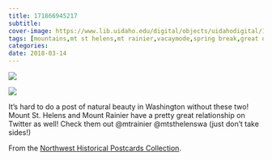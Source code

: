 ```yaml
---
title: 171866945217
subtitle: 
cover-image: https://www.lib.uidaho.edu/digital/objects/uidahodigital/171866945217_0.jpg
tags: [mountains,mt st helens,mt rainier,vacaymode,spring break,great outdoors,northwest is best,uidaho,university of idaho]
categories: 
date: 2018-03-14
---
```


<p> <img class="img-fluid" class="img-fluid"  src="https://www.lib.uidaho.edu/digital/objects/uidahodigital/171866945217_0.jpg" /> </p>
<p> <img class="img-fluid" class="img-fluid"  src="https://www.lib.uidaho.edu/digital/objects/uidahodigital/171866945217_1.jpg" /> </p>
<div class="caption">
 <p>It’s hard to do a post of natural beauty in Washington without these two! Mount St. Helens and Mount Rainier have a pretty great relationship on Twitter as well! Check them out @mtrainier @mtsthelenswa (just don’t take sides!)</p>
 <p>From the <a href="https://www.lib.uidaho.edu/digital/postcards/" target="_blank">Northwest Historical Postcards Collection</a>.</p> 
</div>
